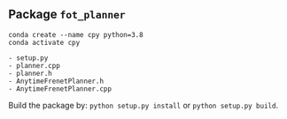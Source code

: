 ## Package `fot_planner`

```
conda create --name cpy python=3.8
conda activate cpy
```

```
- setup.py 
- planner.cpp
- planner.h
- AnytimeFrenetPlanner.h
- AnytimeFrenetPlanner.cpp
```

Build the package by: 
`python setup.py install` or `python setup.py build`.

